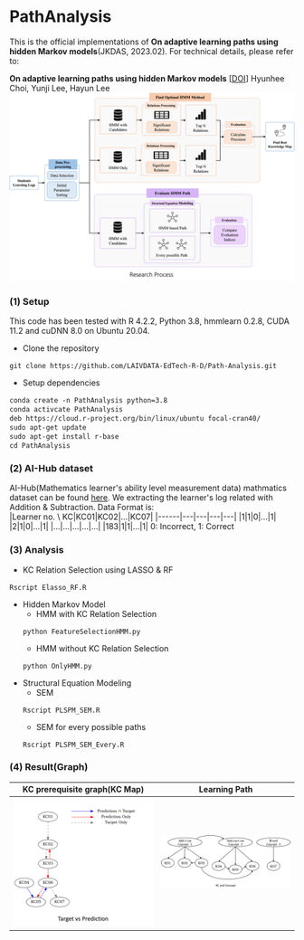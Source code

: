 # PathAnalysis

This is the official implementations of **On adaptive learning paths using hidden Markov models**(JKDAS, 2023.02). For technical details, please refer to:  

**On adaptive learning paths using hidden Markov models** [[DOI]()]
Hyunhee Choi, Yunji Lee, Hayun Lee
![img](./img/PathAnalysisII.jpg)

### (1) Setup
This code has been tested with R 4.2.2, Python 3.8, hmmlearn 0.2.8, CUDA 11.2 and cuDNN 8.0 on Ubuntu 20.04.  
* Clone the repository
```code
git clone https://github.com/LAIVDATA-EdTech-R-D/Path-Analysis.git
```
* Setup dependencies
```code
conda create -n PathAnalysis python=3.8
conda activcate PathAnalysis
deb https://cloud.r-project.org/bin/linux/ubuntu focal-cran40/
sudo apt-get update
sudo apt-get install r-base
cd PathAnalysis
```
### (2) AI-Hub dataset
AI-Hub(Mathematics learner's ability level measurement data) mathmatics dataset can be found [here](https://aihub.or.kr/aihubdata/data/view.do?currMenu=115&topMenu=100). We extracting the learner's log related with Addition & Subtraction. Data Format is:  
|Learner no. \ KC|KC01|KC02|...|KC07|
|------|---|---|---|---|
|1|1|0|...|1|
|2|1|0|...|1|
|...|...|...|...|...|
|183|1|1|...|1|
0: Incorrect, 1: Correct 

### (3) Analysis
* KC Relation Selection using LASSO & RF
```code
Rscript Elasso_RF.R
```
* Hidden Markov Model
    * HMM with KC Relation Selection
    ```code
    python FeatureSelectionHMM.py
    ```
    * HMM without KC Relation Selection
    ```code
    python OnlyHMM.py
    ```
* Structural Equation Modeling
    * SEM
    ```code
    Rscript PLSPM_SEM.R
    ```
    * SEM for every possible paths
    ```code
    Rscript PLSPM_SEM_Every.R
    ```

### (4) Result(Graph)
|KC prerequisite graph(KC Map)|Learning Path|
|-|-|
|![graph](./img/graph.jpg)|![concept](./img/KC_Concept.jpg)|
